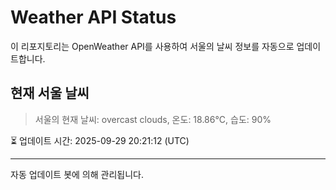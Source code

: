 
# Weather API Status

이 리포지토리는 OpenWeather API를 사용하여 서울의 날씨 정보를 자동으로 업데이트합니다.

## 현재 서울 날씨
> 서울의 현재 날씨: overcast clouds, 온도: 18.86°C, 습도: 90%

⏳ 업데이트 시간: 2025-09-29 20:21:12 (UTC)

---
자동 업데이트 봇에 의해 관리됩니다.
